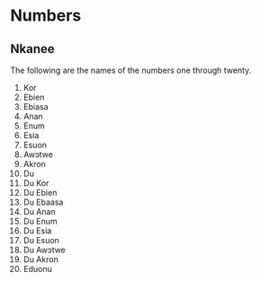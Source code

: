 Numbers
=======

Nkanee
------
The following are the names of the numbers one through twenty.
1. Kor
2. Ebien
3. Ebiasa
4. Anan
5. Enum
6. Esia 
7. Esuon
8. Awɔtwe
9. Akron
10. Du
11. Du Kor
12. Du Ebien
13. Du Ebaasa
14. Du Anan
15. Du Enum
16. Du Esia
17. Du Esuon
18. Du Awɔtwe
19. Du Akron
20. Eduonu

